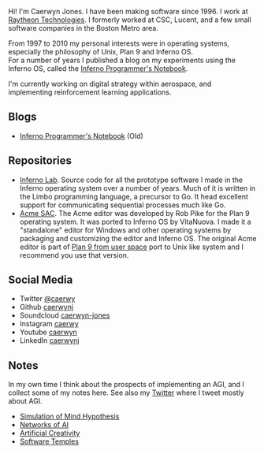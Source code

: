 Hi! I'm Caerwyn Jones. I have been making software since 1996. I work at [Raytheon Technologies](http://rtx.com).  I formerly worked at CSC, Lucent, and a few small software companies in the Boston Metro area.

From 1997 to 2010 my personal interests were in operating systems, especially the philosophy of Unix, Plan 9 and Inferno OS.  
For a number of years I published a blog on my experiments using the Inferno OS, called the [Inferno Programmer's Notebook](http://ipn.caerwyn.com). 

I'm currently working on digital strategy within aerospace, and implementing reinforcement learning applications. 

## Blogs
* [Inferno Programmer's Notebook](http://ipn.caerwyn.com)  (Old)

## Repositories
* [Inferno Lab](https://github.com/caerwynj/inferno-lab). Source code for all the prototype software I made in the Inferno operating system over a number of years. Much of it is written in the Limbo programming language, a precursor to Go. It head excellent support for communicating sequential processes much like Go.
* [Acme SAC](https://github.com/caerwynj/acme-sac). The Acme editor was developed by Rob Pike for the Plan 9 operating system. It was ported to Inferno OS by VitaNuova.  I made it a "standalone" editor for Windows and other operating systems by packaging and customizing the editor and Inferno OS. The original Acme editor is part of [Plan 9 from user space](https://9fans.github.io/plan9port/) port to Unix like system and I recommend you use that version.

## Social Media
* Twitter [@caerwy](https://twitter.com/caerwy?lang=en)
* Github [caerwynj](https://github.com/caerwynj)
* Soundcloud [caerwyn-jones](https://soundcloud.com/caerwyn-jones)
* Instagram [caerwy](https://www.instagram.com/caerwy)
* Youtube [caerwyn](https://www.youtube.com/channel/UCxDlKJfCtic6ULAoWqqv4_g)
* LinkedIn [caerwynj](https://www.linkedin.com/in/caerwynj)

## Notes
In my own time I think about the prospects of implementing an AGI, and I collect some of my notes here.  See also my [Twitter](https://twitter.com/caerwy)  where I tweet mostly about AGI.
* [Simulation of Mind Hypothesis](a1.html)
* [Networks of AI](a2.html)
* [Artificial Creativity](a3.html)
* [Software Temples](http://ipn.caerwyn.com/2007/03/software-temples.html)
